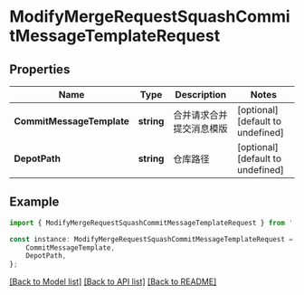 # ModifyMergeRequestSquashCommitMessageTemplateRequest


## Properties

Name | Type | Description | Notes
------------ | ------------- | ------------- | -------------
**CommitMessageTemplate** | **string** | 合并请求合并提交消息模版 | [optional] [default to undefined]
**DepotPath** | **string** | 仓库路径 | [optional] [default to undefined]

## Example

```typescript
import { ModifyMergeRequestSquashCommitMessageTemplateRequest } from './api';

const instance: ModifyMergeRequestSquashCommitMessageTemplateRequest = {
    CommitMessageTemplate,
    DepotPath,
};
```

[[Back to Model list]](../README.md#documentation-for-models) [[Back to API list]](../README.md#documentation-for-api-endpoints) [[Back to README]](../README.md)
